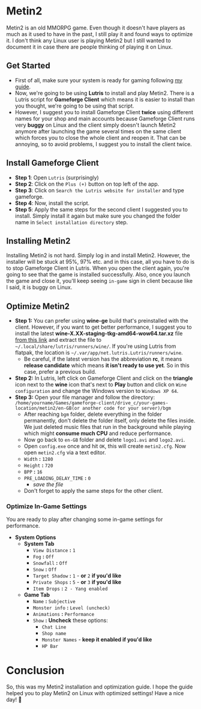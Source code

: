 # Metin2
Metin2 is an old MMORPG game. Even though it doesn't have players as much as it used to have in the past, I still play it and found ways to optimize it. I don't think any Linux user is playing Metin2 but I still wanted to document it in case there are people thinking of playing it on Linux.
## Get Started
- First of all, make sure your system is ready for gaming following [my guide](https://github.com/cutiepenguins/Linux-Gaming-Guide/blob/main/Linux-Gaming-Guide.md).
- Now, we're going to be using **Lutris** to install and play Metin2. There is a Lutris script for **Gameforge Client** which means it is easier to install than you thought, we're going to be using that script.
- However, I suggest you to install Gameforge Client **twice** using different names for your shop and main accounts because Gameforge Client runs very **buggy** on Linux and the client simply doesn't launch Metin2 anymore after launching the game several times on the same client which forces you to close the whole client and reopen it. That can be annoying, so to avoid problems, I suggest you to install the client twice.
## Install Gameforge Client
- **Step 1**: Open `Lutris` (surprisingly)
- **Step 2**: Click on the `Plus (+)` button on top left of the app.
- **Step 3**: Click on `Search the Lutris website for installer` and type gameforge.
- **Step 4**: Now, install the script.
- **Step 5**: Apply the same steps for the second client I suggested you to install. Simply install it again but make sure you changed the folder name in `Select installation directory` step.
## Installing Metin2
Installing Metin2 is not hard. Simply log in and install Metin2. However, the installer will be stuck at 95%, 97% etc. and in this case, all you have to do is to stop Gameforge Client in Lutris. When you open the client again, you're going to see that the game is installed successfully. Also, once you launch the game and close it, you'll keep seeing `in-game` sign in client because like I said, it is buggy on Linux.
## Optimize Metin2
- **Step 1:** You can prefer using **wine-ge** build that's preinstalled with the client. However, if you want to get better performance, I suggest you to install the latest **wine-X.XX-staging-tkg-amd64-wow64.tar.xz** file [from this link](https://github.com/Kron4ek/Wine-Builds/releases) and extract the file to `~/.local/share/lutris/runners/wine/`. If you're using Lutris from flatpak, the location is `~/.var/app/net.lutris.Lutris/runners/wine`.
    - Be careful, if the latest version has the abbreviation **rc**, it means **release candidate** which means **it isn't ready to use yet**. So in this case, prefer a previous build.
- **Step 2:** In Lutris, left click on Gameforge Client and click on the **triangle** icon next to the **wine** icon that's next to **Play** button and click on `Wine configuration` and change the Windows version to `Windows XP 64`.
- **Step 3:** Open your file manager and follow the directory:
`/home/yourname/Games/gameforge-client/drive_c/your-games-location/metin2/en-GB(or another code for your server)/bgm`
    - After reaching `bgm` folder, delete everything in the folder permanently, don't delete the folder itself, only delete the files inside. We just deleted music files that run in the background while playing which might **consume much CPU** and reduce performance.
    - Now go back to `en-GB` folder and delete `logo1.avi` and `logo2.avi`.
    - Open `config.exe` once and hit `OK`, this will create `metin2.cfg`. Now open `metin2.cfg` via a text editor.
    - `Width` **:** `1280`
    - `Height` **:** `720`
    - `BPP` **:** `16`
    - `PRE_LOADING_DELAY_TIME` **:** `0`
      - *save the file*
    - Don't forget to apply the same steps for the other client.
### Optimize In-Game Settings
You are ready to play after changing some in-game settings for performance.
- **System Options**
  - **System Tab**
    - `View Distance` **:** `1`
    - `Fog` **:** `Off`
    - `Snowfall` **:** `Off`
    - `Snow` **:** `Off`
    - `Target Shadow` **:** `1` - **or** `2` **if you'd like**
    - `Private Shops` **:** `5` - **or** `3` **if you'd like**
    - `Item Drops` **:** `2 - Yang enabled`
  - **Game Tab**
    - `Name` **:** `Subjective`
    - `Monster info` **:** `Level (uncheck)`
    - `Animations` **:** `Performance`
    - `Show` **:** **Uncheck** these options:
      - `Chat Line`
      - `Shop name`
      - `Monster Names` - **keep it enabled if you'd like**
      - `HP Bar`
# Conclusion
So, this was my Metin2 installation and optimization guide. I hope the guide helped you to play Metin2 on Linux with optimized settings! Have a nice day! 🐧
